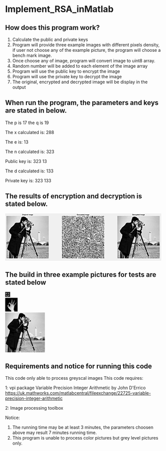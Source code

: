 # Implement_RSA_inMatlab

## How does this program work?

1.  Calculate the public and private keys 
2. Program will provide three example images with different pixels density, if user not choose any of the example picture, the program will choose a bench mark image.
3.  Once choose any of image, program will convert image to uint8 array.
4.  Random number will be added to each element of the image array
5.  Program will use the public key to encrypt the image
6.  Program will use the private key to decrypt the image 
7.  The original, encrypted and decrypted image will be display in the output

## When run the program, the parameters and keys are stated in below. 

The p is 17 the q is 19

The x calculated is: 288

The e is: 13

The n calculated is: 323

Public key is: 323 13

The d calculated is: 133

Private key is: 323 133 


## The results of encryption and decryption is stated below.

![image](example.png)

## The build in three example pictures for tests are stated below
![image](/Pics/haha_tiny_bw.png)    
![image](/Pics/xray_big.png)    
![image](/Pics/camera_man_large.png)    

## Requirements and notice for running this code
This code only able to process greyscal images
This code requires:

1: vpi package Variable Precision Integer Arithmetic by John D'Errico
https://uk.mathworks.com/matlabcentral/fileexchange/22725-variable-precision-integer-arithmetic

2: Image processing toolbox

Notice: 
1. The running time may be at least 3 minutes, the parameters choosen above may result 7 minutes running time. 
2. This program is unable to process color pictures but grey level pictures only.
